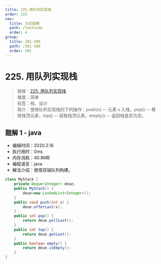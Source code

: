 ```yaml
---
title: 225.用队列实现栈
order: 225
nav:
  title: 力扣题解
  path: /leetcode
  order: 4
group:
  title: 201-300
  path: /201-300
  order: 201
---
```


# 225. 用队列实现栈

> 链接：[225. 用队列实现栈](https://leetcode-cn.com/problems/implement-stack-using-queues/)  
> 难度：简单  
> 标签：栈、设计  
> 简介：使用队列实现栈的下列操作：push(x) -- 元素 x 入栈，pop() -- 移除栈顶元素，top() -- 获取栈顶元素，empty() -- 返回栈是否为空。

## 题解 1 - java

- 编辑时间：2020.2.16
- 执行用时：0ms
- 内存消耗：40.8MB
- 编程语言：java
- 解法介绍：使用双端队列构建。

```java
class MyStack {
    private Deque<Integer> deue;
    public MyStack() {
        deue=new LinkedList<Integer>();
    }
    public void push(int x) {
        deue.offerLast(x);
    }
    public int pop() {
    	return deue.pollLast();
    }
    public int top() {
        return deue.getLast();
    }
    public boolean empty() {
        return deue.isEmpty();
    }
}
```
